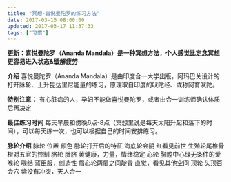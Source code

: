 ```yaml
---
title: "冥想-喜悦曼陀罗的练习方法"
date: 2017-03-16 08:00:00
updated: 2017-03-17 11:37:33
tags: ["习惯"]
---
```

**更新：喜悦曼陀罗（Ananda Mandala）是一种冥想方法，个人感觉比定念冥想更容易进入状态&缓解疲劳**

**介绍**
喜悦曼陀罗（Ananda Mandala）是由印度合一大学出版，阿玛巴关设计的打开脉轮、上升昆达里尼能量的练习，原理取自印度的吠陀经、或称阿育吠陀。

**特别注意：**
有心脏病的人，孕妇不能做喜悦曼陀罗，或者由合一训练师确认体质后再决定

**最佳练习时间**
每天早晨和傍晚6点-8点（冥想里说是每天太阳升起和落下的时间），可以每天练一次，也可以根据自己的时间安排练习。

**脉轮介绍**
脉轮  位置 颜色 脉轮打开后的特征
海底轮会阴 红看见前世
生殖轮尾椎骨  橙对五官的控制
脐轮  肚脐 黄健康，力量，情绪稳定
心轮  胸膛中心绿无条件的爱
喉轮  喉结 蓝臣服，创造性
眉心轮两眉之间靛青 直觉，看见其他空间
顶轮  头顶百会穴 紫没有冲突，天人合一
